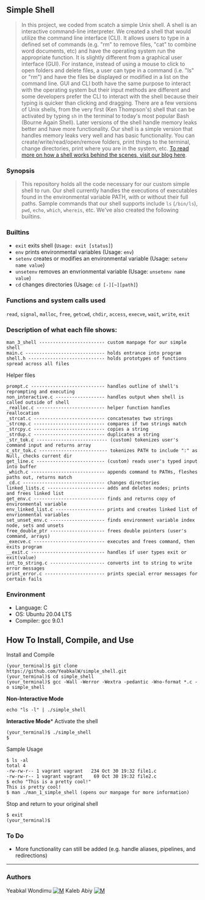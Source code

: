 ## Simple Shell
> In this project, we coded from scatch a simple Unix shell. A shell is an interactive
> command-line interpreter. We created a shell that would utilize the command line
> interface (CLI). It allows users to type in a defined set of
> commands (e.g. "rm" to remove files, "cat" to combine word documents, etc) and have the
> operating system run the appropriate function. It is slightly different from a graphical user
> interface (GUI). For instance, instead of using a mouse to click to open folders and delete files, a user
> can type in a command (i.e. "ls" or "rm") and have the files be displayed or
> modified in a list on the command line. GUI and CLI both have the same purpose to interact
> with the operating system but their input methods are different and some developers
> prefer the CLI to interact with the shell because their typing is quicker than
> clicking and dragging. There are a few
> versions of Unix shells, from the very first (Ken Thompson's) shell that can
> be activated by typing ```sh``` in the terminal to today's most popular Bash
> (Bourne Again Shell). Later versions of the shell handle memory leaks better and
> have more functionality. Our shell is a simple version that handles memory leaks
> very well and has basic functionality. You can create/write/read/open/remove
> folders, print things to the terminal, change directories, print where you are
> in the system, etc. [To read more on how a shell works behind the scenes, visit our
 blog here](https://www.linkedin.com/pulse/how-shell-works-yeabkal-wondimu).


### Synopsis
> This repository holds all the code necessary for our custom simple shell to run.
> Our shell currently handles the executions of executables found in the
> environmental variable PATH, with or without their full paths. Sample commands
> that our shell supports include ```ls``` (```/bin/ls```), ```pwd```, ```echo```,
> ```which```, ```whereis```, etc. We've also created the following builtins.

### Builtins
* ```exit``` exits shell (```Usage: exit [status]```)
* ```env``` prints environmental variables (Usage: ```env```)
* ```setenv``` creates or modifies an environmental variable (Usage: ```setenv name value```)
* ```unsetenv``` removes an envrionmental variable (Usage: ```unsetenv name value```)
* ```cd``` changes directories (Usage: ```cd [-][~][path]```)

### Functions and system calls used
```read```, ```signal```, ```malloc```, ```free```, ```getcwd```, ```chdir```, ```access```, ```execve```, ```wait```, ```write```,  ```exit```

### Description of what each file shows:
```
man_3_shell ------------------------ custom manpage for our simple shell
main.c ----------------------------- holds entrance into program
shell.h ---------------------------- holds prototypes of functions spread across all files
```
Helper files
```
prompt.c --------------------------- handles outline of shell's reprompting and executing
non_interactive.c ------------------ handles output when shell is called outside of shell
_realloc.c ------------------------- helper function handles reallocation
_strcat.c -------------------------- concatenates two strings
_strcmp.c -------------------------- compares if two strings match
_strcpy.c -------------------------- copies a string
_strdup.c -------------------------- duplicates a string
_str_tok.c -------------------------- (custom) tokenizes user's command input and returns array
c_str_tok.c ------------------------- tokenizes PATH to include ":" as Null, checks current dir
get_line.c ------------------------- (custom) reads user's typed input into buffer
_which.c --------------------------- appends command to PATHs, fleshes paths out, returns match
_cd.c ------------------------------ changes directories
linked_lists.c --------------------- adds and deletes nodes; prints and frees linked list
get_env.c -------------------------- finds and returns copy of environmental variable
env_linked_list.c ------------------ prints and creates linked list of envrionmental variables
set_unset_env.c -------------------- finds environment variable index node, sets and unsets
free_double_ptr -------------------- frees double pointers (user's command, arrays)
_execve.c -------------------------- executes and frees command, then exits program
__exit.c --------------------------- handles if user types exit or exit(value)
int_to_string.c -------------------- converts int to string to write error messages
print_error.c ---------------------- prints special error messages for certain fails
```
### Environment
* Language: C
* OS: Ubuntu 20.04 LTS
* Compiler: gcc 9.0.1

## How To Install, Compile, and Use
Install and Compile
```
(your_terminal)$ git clone https://github.com/YeabkalW/simple_shell.git
(your_terminal)$ cd simple_shell
(your_terminal)$ gcc -Wall -Werror -Wextra -pedantic -Wno-format *.c -o simple_shell
```
**Non-Interactive Mode**
```
echo "ls -l" | ./simple_shell
```
**Interactive Mode***
Activate the shell
```
(your_terminal)$ ./simple_shell
$
```
Sample Usage
```
$ ls -al
total 4
-rw-rw-r-- 1 vagrant vagrant   234 Oct 30 19:32 file1.c
-rw-rw-r-- 1 vagrant vagrant    69 Oct 30 19:32 file2.c
$ echo "This is a pretty cool!"
This is pretty cool!
$ man ./man_1_simple_shell (opens our manpage for more information)
```
Stop and return to your original shell
```
$ exit
(your_terminal)$
```


### To Do
* More functionality can still be added (e.g. handle aliases, pipelines, and redirections)

---
### Authors
Yeabkal Wondimu [![M](https://upload.wikimedia.org/wikipedia/fr/thumb/c/c8/Twitter_Bird.svg/30px-Twitter_Bird.svg.png)](https://twitter.com/WYeabkal)
Kaleb Abiy [![M](https://upload.wikimedia.org/wikipedia/fr/thumb/c/c8/Twitter_Bird.svg/30px-Twitter_Bird.svg.png)](https://twitter.com/caleb_abiy)
